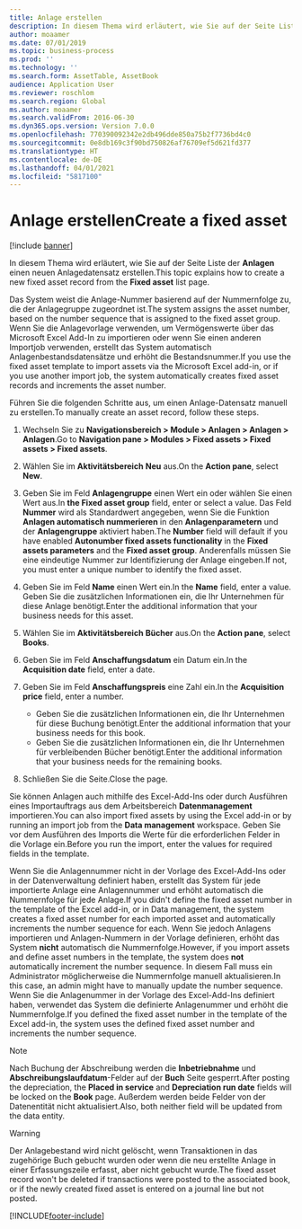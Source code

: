 ```yaml
---
title: Anlage erstellen
description: In diesem Thema wird erläutert, wie Sie auf der Seite Liste der Anlagen einen neuen Anlagendatensatz erstellen.
author: moaamer
ms.date: 07/01/2019
ms.topic: business-process
ms.prod: ''
ms.technology: ''
ms.search.form: AssetTable, AssetBook
audience: Application User
ms.reviewer: roschlom
ms.search.region: Global
ms.author: moaamer
ms.search.validFrom: 2016-06-30
ms.dyn365.ops.version: Version 7.0.0
ms.openlocfilehash: 770390092342e2db496dde850a75b2f7736bd4c0
ms.sourcegitcommit: 0e8db169c3f90bd750826af76709ef5d621fd377
ms.translationtype: HT
ms.contentlocale: de-DE
ms.lasthandoff: 04/01/2021
ms.locfileid: "5817100"
---
```

# <a name="create-a-fixed-asset"></a><span data-ttu-id="da4cf-103">Anlage erstellen</span><span class="sxs-lookup"><span data-stu-id="da4cf-103">Create a fixed asset</span></span>

[!include [banner](../../includes/banner.md)]

<span data-ttu-id="da4cf-104">In diesem Thema wird erläutert, wie Sie auf der Seite Liste der **Anlagen** einen neuen Anlagedatensatz erstellen.</span><span class="sxs-lookup"><span data-stu-id="da4cf-104">This topic explains how to create a new fixed asset record from the **Fixed asset** list page.</span></span>

<span data-ttu-id="da4cf-105">Das System weist die Anlage-Nummer basierend auf der Nummernfolge zu, die der Anlagegruppe zugeordnet ist.</span><span class="sxs-lookup"><span data-stu-id="da4cf-105">The system assigns the asset number, based on the number sequence that is assigned to the fixed asset group.</span></span> <span data-ttu-id="da4cf-106">Wenn Sie die Anlagevorlage verwenden, um Vermögenswerte über das Microsoft Excel Add-In zu importieren oder wenn Sie einen anderen Importjob verwenden, erstellt das System automatisch Anlagenbestandsdatensätze und erhöht die Bestandsnummer.</span><span class="sxs-lookup"><span data-stu-id="da4cf-106">If you use the fixed asset template to import assets via the Microsoft Excel add-in, or if you use another import job, the system automatically creates fixed asset records and increments the asset number.</span></span>

<span data-ttu-id="da4cf-107">Führen Sie die folgenden Schritte aus, um einen Anlage-Datensatz manuell zu erstellen.</span><span class="sxs-lookup"><span data-stu-id="da4cf-107">To manually create an asset record, follow these steps.</span></span>

1. <span data-ttu-id="da4cf-108">Wechseln Sie zu **Navigationsbereich \> Module \> Anlagen \> Anlagen \> Anlagen**.</span><span class="sxs-lookup"><span data-stu-id="da4cf-108">Go to **Navigation pane \> Modules \> Fixed assets \> Fixed assets \> Fixed assets**.</span></span>
2. <span data-ttu-id="da4cf-109">Wählen Sie im **Aktivitätsbereich** **Neu** aus.</span><span class="sxs-lookup"><span data-stu-id="da4cf-109">On the **Action pane**, select **New**.</span></span>
3. <span data-ttu-id="da4cf-110">Geben Sie im Feld **Anlagengruppe** einen Wert ein oder wählen Sie einen Wert aus.</span><span class="sxs-lookup"><span data-stu-id="da4cf-110">In **the Fixed asset group** field, enter or select a value.</span></span> <span data-ttu-id="da4cf-111">Das Feld **Nummer** wird als Standardwert angegeben, wenn Sie die Funktion **Anlagen automatisch nummerieren** in den **Anlagenparametern** und der **Anlagengruppe** aktiviert haben.</span><span class="sxs-lookup"><span data-stu-id="da4cf-111">The **Number** field will default if you have enabled **Autonumber fixed assets functionality** in the **Fixed assets parameters** and the **Fixed asset group**.</span></span> <span data-ttu-id="da4cf-112">Anderenfalls müssen Sie eine eindeutige Nummer zur Identifizierung der Anlage eingeben.</span><span class="sxs-lookup"><span data-stu-id="da4cf-112">If not, you must enter a unique number to identify the fixed asset.</span></span>
4. <span data-ttu-id="da4cf-113">Geben Sie im Feld **Name** einen Wert ein.</span><span class="sxs-lookup"><span data-stu-id="da4cf-113">In the **Name** field, enter a value.</span></span> <span data-ttu-id="da4cf-114">Geben Sie die zusätzlichen Informationen ein, die Ihr Unternehmen für diese Anlage benötigt.</span><span class="sxs-lookup"><span data-stu-id="da4cf-114">Enter the additional information that your business needs for this asset.</span></span>
5. <span data-ttu-id="da4cf-115">Wählen Sie im **Aktivitätsbereich** **Bücher** aus.</span><span class="sxs-lookup"><span data-stu-id="da4cf-115">On the **Action pane**, select **Books**.</span></span>
6. <span data-ttu-id="da4cf-116">Geben Sie im Feld **Anschaffungsdatum** ein Datum ein.</span><span class="sxs-lookup"><span data-stu-id="da4cf-116">In the **Acquisition date** field, enter a date.</span></span>
7. <span data-ttu-id="da4cf-117">Geben Sie im Feld **Anschaffungspreis** eine Zahl ein.</span><span class="sxs-lookup"><span data-stu-id="da4cf-117">In the **Acquisition price** field, enter a number.</span></span>

    - <span data-ttu-id="da4cf-118">Geben Sie die zusätzlichen Informationen ein, die Ihr Unternehmen für diese Buchung benötigt.</span><span class="sxs-lookup"><span data-stu-id="da4cf-118">Enter the additional information that your business needs for this book.</span></span>
    - <span data-ttu-id="da4cf-119">Geben Sie die zusätzlichen Informationen ein, die Ihr Unternehmen für verbleibenden Bücher benötigt.</span><span class="sxs-lookup"><span data-stu-id="da4cf-119">Enter the additional information that your business needs for the remaining books.</span></span>

8. <span data-ttu-id="da4cf-120">Schließen Sie die Seite.</span><span class="sxs-lookup"><span data-stu-id="da4cf-120">Close the page.</span></span>

<span data-ttu-id="da4cf-121">Sie können Anlagen auch mithilfe des Excel-Add-Ins oder durch Ausführen eines Importauftrags aus dem Arbeitsbereich **Datenmanagement** importieren.</span><span class="sxs-lookup"><span data-stu-id="da4cf-121">You can also import fixed assets by using the Excel add-in or by running an import job from the **Data management** workspace.</span></span> <span data-ttu-id="da4cf-122">Geben Sie vor dem Ausführen des Imports die Werte für die erforderlichen Felder in die Vorlage ein.</span><span class="sxs-lookup"><span data-stu-id="da4cf-122">Before you run the import, enter the values for required fields in the template.</span></span>

<span data-ttu-id="da4cf-123">Wenn Sie die Anlagennummer nicht in der Vorlage des Excel-Add-Ins oder in der Datenverwaltung definiert haben, erstellt das System für jede importierte Anlage eine Anlagennummer und erhöht automatisch die Nummernfolge für jede Anlage.</span><span class="sxs-lookup"><span data-stu-id="da4cf-123">If you didn't define the fixed asset number in the template of the Excel add-in, or in Data management, the system creates a fixed asset number for each imported asset and automatically increments the number sequence for each.</span></span> <span data-ttu-id="da4cf-124">Wenn Sie jedoch Anlagens importieren und Anlagen-Nummern in der Vorlage definieren, erhöht das System **nicht** automatisch die Nummernfolge.</span><span class="sxs-lookup"><span data-stu-id="da4cf-124">However, if you import assets and define asset numbers in the template, the system does **not** automatically increment the number sequence.</span></span> <span data-ttu-id="da4cf-125">In diesem Fall muss ein Administrator möglicherweise die Nummernfolge manuell aktualisieren.</span><span class="sxs-lookup"><span data-stu-id="da4cf-125">In this case, an admin might have to manually update the number sequence.</span></span> <span data-ttu-id="da4cf-126">Wenn Sie die Anlagenummer in der Vorlage des Excel-Add-Ins definiert haben, verwendet das System die definierte Anlagenummer und erhöht die Nummernfolge.</span><span class="sxs-lookup"><span data-stu-id="da4cf-126">If you defined the fixed asset number in the template of the Excel add-in, the system uses the defined fixed asset number and increments the number sequence.</span></span>

> [!NOTE]                                                                                                         
> <span data-ttu-id="da4cf-127">Nach Buchung der Abschreibung werden die **Inbetriebnahme** und **Abschreibungslaufdatum**-Felder auf der **Buch** Seite gesperrt.</span><span class="sxs-lookup"><span data-stu-id="da4cf-127">After posting the depreciation, the **Placed in service** and **Depreciation run date** fields will be locked on the **Book** page.</span></span> <span data-ttu-id="da4cf-128">Außerdem werden beide Felder von der Datenentität nicht aktualisiert.</span><span class="sxs-lookup"><span data-stu-id="da4cf-128">Also, both neither field will be updated from the data entity.</span></span>

> [!WARNING]
> <span data-ttu-id="da4cf-129">Der Anlagebestand wird nicht gelöscht, wenn Transaktionen in das zugehörige Buch gebucht wurden oder wenn die neu erstellte Anlage in einer Erfassungszeile erfasst, aber nicht gebucht wurde.</span><span class="sxs-lookup"><span data-stu-id="da4cf-129">The fixed asset record won't be deleted if transactions were posted to the associated book, or if the newly created fixed asset is entered on a journal line but not posted.</span></span> 


[!INCLUDE[footer-include](../../../includes/footer-banner.md)]